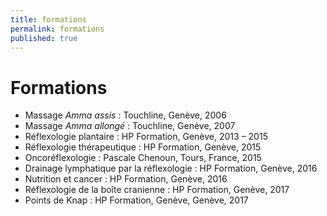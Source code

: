 ```yaml
---
title: formations
permalink: formations
published: true
---
```


# Formations

- Massage *Amma assis* : Touchline, Genève, 2006
- Massage *Amma allongé* : Touchline, Genève, 2007
- Réflexologie plantaire : HP Formation, Genève, 2013 – 2015
- Réflexologie thérapeutique : HP Formation, Genève, 2015
- Oncoréflexologie : Pascale Chenoun, Tours, France, 2015
- Drainage lymphatique par la réflexologie : HP Formation, Genève, 2016
- Nutrition et cancer : HP Formation, Genève, 2016
- Réflexologie de la boîte cranienne : HP Formation, Genève, 2017
- Points de Knap : HP Formation, Genève, Genève, 2017
